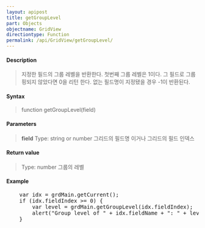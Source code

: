 ```yaml
---
layout: apipost
title: getGroupLevel
part: Objects
objectname: GridView
directiontype: Function
permalink: /api/GridView/getGroupLevel/
---
```



#### Description

> 지정한 필드의 그룹 레벨을 반환한다.
> 첫번째 그룹 레벨은 1이다. 그 필드로 그룹핑되지 않았다면 0을 리턴 한다. 
> 없는 필드명이 지정됐을 경우 -1이 반환된다. 

#### Syntax

> function getGroupLevel(field)

#### Parameters

> **field**
> Type: string or number
> 그리드의 필드명 이거나 그리드의 필드 인덱스

#### Return value

> Type: number
> 그룹의 레벨

#### Example

<pre class="prettyprint">
    var idx = grdMain.getCurrent();
    if (idx.fieldIndex >= 0) {
        var level = grdMain.getGroupLevel(idx.fieldIndex);
        alert("Group level of " + idx.fieldName + ": " + level);
    }
</pre>



